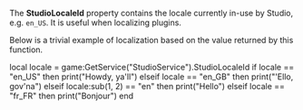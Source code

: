 The **StudioLocaleId** property contains the locale currently in-use by Studio, e.g. `en_US`. It is useful when localizing plugins.

Below is a trivial example of localization based on the value returned by this function.

local locale = game:GetService("StudioService").StudioLocaleId
if locale == "en\_US" then
   print("Howdy, ya'll")
elseif locale == "en\_GB" then
   print("'Ello, gov'na")
elseif locale:sub(1, 2) == "en" then
   print("Hello")
elseif locale == "fr\_FR" then
   print("Bonjour")
end
